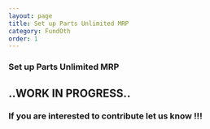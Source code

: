 ```yaml
---
layout: page
title: Set up Parts Unlimited MRP
category: FundOth
order: 1
---
```


### Set up Parts Unlimited MRP ###

## ..WORK IN PROGRESS..

### If you are interested to contribute let us know !!!
